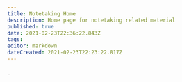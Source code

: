 ```yaml
---
title: Notetaking Home
description: Home page for notetaking related material
published: true
date: 2021-02-23T22:36:22.843Z
tags: 
editor: markdown
dateCreated: 2021-02-23T22:23:22.817Z
---
```


..